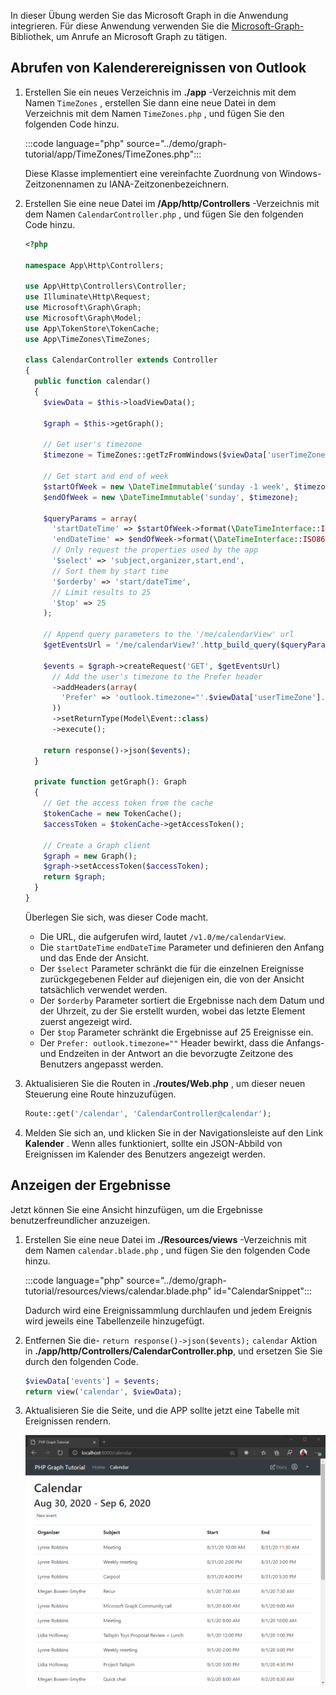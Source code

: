 <!-- markdownlint-disable MD002 MD041 -->

In dieser Übung werden Sie das Microsoft Graph in die Anwendung integrieren. Für diese Anwendung verwenden Sie die [Microsoft-Graph-](https://github.com/microsoftgraph/msgraph-sdk-php) Bibliothek, um Anrufe an Microsoft Graph zu tätigen.

## <a name="get-calendar-events-from-outlook"></a>Abrufen von Kalenderereignissen von Outlook

1. Erstellen Sie ein neues Verzeichnis im **./app** -Verzeichnis mit dem Namen `TimeZones` , erstellen Sie dann eine neue Datei in dem Verzeichnis mit dem Namen `TimeZones.php` , und fügen Sie den folgenden Code hinzu.

    :::code language="php" source="../demo/graph-tutorial/app/TimeZones/TimeZones.php":::

    Diese Klasse implementiert eine vereinfachte Zuordnung von Windows-Zeitzonennamen zu IANA-Zeitzonenbezeichnern.

1. Erstellen Sie eine neue Datei im **/App/http/Controllers** -Verzeichnis mit dem Namen `CalendarController.php` , und fügen Sie den folgenden Code hinzu.

    ```php
    <?php

    namespace App\Http\Controllers;

    use App\Http\Controllers\Controller;
    use Illuminate\Http\Request;
    use Microsoft\Graph\Graph;
    use Microsoft\Graph\Model;
    use App\TokenStore\TokenCache;
    use App\TimeZones\TimeZones;

    class CalendarController extends Controller
    {
      public function calendar()
      {
        $viewData = $this->loadViewData();

        $graph = $this->getGraph();

        // Get user's timezone
        $timezone = TimeZones::getTzFromWindows($viewData['userTimeZone']);

        // Get start and end of week
        $startOfWeek = new \DateTimeImmutable('sunday -1 week', $timezone);
        $endOfWeek = new \DateTimeImmutable('sunday', $timezone);

        $queryParams = array(
          'startDateTime' => $startOfWeek->format(\DateTimeInterface::ISO8601),
          'endDateTime' => $endOfWeek->format(\DateTimeInterface::ISO8601),
          // Only request the properties used by the app
          '$select' => 'subject,organizer,start,end',
          // Sort them by start time
          '$orderby' => 'start/dateTime',
          // Limit results to 25
          '$top' => 25
        );

        // Append query parameters to the '/me/calendarView' url
        $getEventsUrl = '/me/calendarView?'.http_build_query($queryParams);

        $events = $graph->createRequest('GET', $getEventsUrl)
          // Add the user's timezone to the Prefer header
          ->addHeaders(array(
            'Prefer' => 'outlook.timezone="'.$viewData['userTimeZone'].'"'
          ))
          ->setReturnType(Model\Event::class)
          ->execute();

        return response()->json($events);
      }

      private function getGraph(): Graph
      {
        // Get the access token from the cache
        $tokenCache = new TokenCache();
        $accessToken = $tokenCache->getAccessToken();

        // Create a Graph client
        $graph = new Graph();
        $graph->setAccessToken($accessToken);
        return $graph;
      }
    }
    ```

    Überlegen Sie sich, was dieser Code macht.

    - Die URL, die aufgerufen wird, lautet `/v1.0/me/calendarView`.
    - Die `startDateTime` `endDateTime` Parameter und definieren den Anfang und das Ende der Ansicht.
    - Der `$select` Parameter schränkt die für die einzelnen Ereignisse zurückgegebenen Felder auf diejenigen ein, die von der Ansicht tatsächlich verwendet werden.
    - Der `$orderby` Parameter sortiert die Ergebnisse nach dem Datum und der Uhrzeit, zu der Sie erstellt wurden, wobei das letzte Element zuerst angezeigt wird.
    - Der `$top` Parameter schränkt die Ergebnisse auf 25 Ereignisse ein.
    - Der `Prefer: outlook.timezone=""` Header bewirkt, dass die Anfangs-und Endzeiten in der Antwort an die bevorzugte Zeitzone des Benutzers angepasst werden.

1. Aktualisieren Sie die Routen in **./routes/Web.php** , um dieser neuen Steuerung eine Route hinzuzufügen.

    ```php
    Route::get('/calendar', 'CalendarController@calendar');
    ```

1. Melden Sie sich an, und klicken Sie in der Navigationsleiste auf den Link **Kalender** . Wenn alles funktioniert, sollte ein JSON-Abbild von Ereignissen im Kalender des Benutzers angezeigt werden.

## <a name="display-the-results"></a>Anzeigen der Ergebnisse

Jetzt können Sie eine Ansicht hinzufügen, um die Ergebnisse benutzerfreundlicher anzuzeigen.

1. Erstellen Sie eine neue Datei im **./Resources/views** -Verzeichnis mit dem Namen `calendar.blade.php` , und fügen Sie den folgenden Code hinzu.

    :::code language="php" source="../demo/graph-tutorial/resources/views/calendar.blade.php" id="CalendarSnippet":::

    Dadurch wird eine Ereignissammlung durchlaufen und jedem Ereignis wird jeweils eine Tabellenzeile hinzugefügt.

1. Entfernen Sie die- `return response()->json($events);` `calendar` Aktion in **./app/http/Controllers/CalendarController.php**, und ersetzen Sie Sie durch den folgenden Code.

    ```php
    $viewData['events'] = $events;
    return view('calendar', $viewData);
    ```

1. Aktualisieren Sie die Seite, und die APP sollte jetzt eine Tabelle mit Ereignissen rendern.

    ![Ein Screenshot der Tabelle mit Ereignissen](./images/add-msgraph-01.png)
